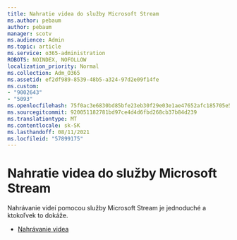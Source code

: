```yaml
---
title: Nahratie videa do služby Microsoft Stream
ms.author: pebaum
author: pebaum
manager: scotv
ms.audience: Admin
ms.topic: article
ms.service: o365-administration
ROBOTS: NOINDEX, NOFOLLOW
localization_priority: Normal
ms.collection: Adm_O365
ms.assetid: ef2df989-8539-48b5-a324-97d2e09f14fe
ms.custom:
- "9002643"
- "5093"
ms.openlocfilehash: 75f0ac3e6830bd85bfe23eb30f29e03e1ae47652afc185705e50341151cad4ec
ms.sourcegitcommit: 920051182781bd97ce4d4d6fbd268cb37b84d239
ms.translationtype: MT
ms.contentlocale: sk-SK
ms.lasthandoff: 08/11/2021
ms.locfileid: "57899175"
---
```

# <a name="upload-a-video-to-microsoft-stream"></a>Nahratie videa do služby Microsoft Stream

Nahrávanie videí pomocou služby Microsoft Stream je jednoduché a ktokoľvek to dokáže.

- [Nahrávanie videa](https://docs.microsoft.com/stream/portal-upload-video)

